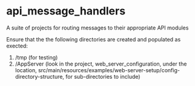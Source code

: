 # api_message_handlers
A suite of projects for routing messages to their appropriate API modules


Ensure that the the following directories are created and populated as exected:
1.  /tmp (for testing)
2.  /AppServer (look in the project, web_server_configuration, under the location, src/main/resources/examples/web-server-setup/config-directory-structure, for sub-directories to include)
